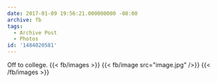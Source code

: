 ```yaml
---
date: 2017-01-09 19:56:21.000000000 -08:00
archive: fb
tags: 
  - Archive Post
  - Photos
id: '1484020581'
---
```


Off to college.
{{< fb/images >}}
{{< fb/image src="image.jpg" />}}
{{< /fb/images >}}
